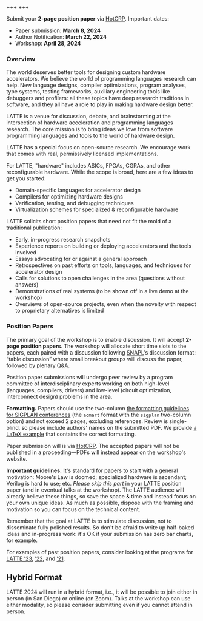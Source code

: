 +++
+++

Submit your **2-page position paper** via [HotCRP][].
Important dates:

- Paper submission: **March 8, 2024**
- Author Notification: **March 22, 2024**
- Workshop: **April 28, 2024**

### Overview

The world deserves better tools for designing custom hardware accelerators. We believe the world of programming languages research can help. New language designs, compiler optimizations, program analyses, type systems, testing frameworks, auxiliary engineering tools like debuggers and profilers: all these topics have deep research traditions in software, and they all have a role to play in making hardware design better.

LATTE is a venue for discussion, debate, and brainstorming at the intersection of hardware acceleration and programming languages research. The core mission is to bring ideas we love from software programming languages and tools to the world of hardware design.

LATTE has a special focus on open-source research. We encourage work that comes with real, permissively licensed implementations.

For LATTE, "hardware" includes ASICs, FPGAs, CGRAs, and other reconfigurable hardware. While the scope is broad, here are a few ideas to get you started:

- Domain-specific languages for accelerator design
- Compilers for optimizing hardware designs
- Verification, testing, and debugging techniques
- Virtualization schemes for specialized & reconfigurable hardware

LATTE solicits short position papers that need not fit the mold of a traditional publication:

- Early, in-progress research snapshots
- Experience reports on building or deploying accelerators and the tools involved
- Essays advocating for or against a general approach
- Retrospectives on past efforts on tools, languages, and techniques for accelerator design
- Calls for solutions to open challenges in the area (questions without answers)
- Demonstrations of real systems (to be shown off in a live demo at the workshop)
- Overviews of open-source projects, even when the novelty with respect to proprietary alternatives is limited

### Position Papers

The primary goal of the workshop is to enable discussion. It will accept **2-page position papers**.
The workshop will allocate short time slots to the papers, each paired with a discussion following [SNAPL][]'s discussion format:
“table discussion” where small breakout groups will discuss the paper, followed by plenary Q&A.

Position paper submissions will undergo peer review by a program committee of interdisciplinary experts working on both high-level (languages, compilers, drivers) and low-level (circuit optimization, interconnect design) problems in the area.

**Formatting.** Papers should use the two-column [the formatting guidelines for SIGPLAN conferences][sigplanconf] (the `acmart` format with the `sigplan` two-column option) and not exceed 2 pages, excluding references. Review is single-blind, so please include authors' names on the submitted PDF.
We provide [a LaTeX example][format-example] that contains the correct formatting.

Paper submission will is via [HotCRP][].
The accepted papers will not be published in a proceeding—PDFs will instead appear on the workshop's website.

**Important guidelines.**
It's standard for papers to start with a general motivation: Moore's Law is doomed; specialized hardware is ascendant; Verilog is hard to use; etc.
*Please skip this part* in your LATTE position paper (and in eventual talks at the workshop).
The LATTE audience will already believe these things, so save the space & time and instead focus on your own unique ideas.
As much as possible, dispose with the framing and motivation so you can focus on the technical content.

Remember that the goal at LATTE is to stimulate discussion, not to disseminate fully polished results.
So don't be afraid to write up half-baked ideas and in-progress work: it's OK if your submission has zero bar charts, for example.

For examples of past position papers, consider looking at the programs for [LATTE ’23][latte-23], [’22][latte-22], and [’21][latte-21].

## Hybrid Format

LATTE 2024 will run in a hybrid format, i.e., it will be possible to join either in person (in San Diego) or online (on Zoom).
Talks at the workshop can use either modality, so please consider submitting even if you cannot attend in person.

[hotcrp]: https://latte.cs.cornell.edu/
[snapl]: http://cs.brown.edu/~sk/Memos/Conference-Discussion-Format/
[sigplanconf]: https://www.acm.org/binaries/content/assets/publications/consolidated-tex-template/acmart.pdf
[format-example]: https://github.com/cucapra/latte23/tree/main/camera-ready
[latte-21]: https://capra.cs.cornell.edu/latte21/
[latte-22]: https://capra.cs.cornell.edu/latte22/
[latte-23]: https://capra.cs.cornell.edu/latte23/
